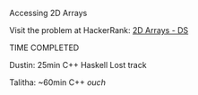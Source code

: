 Accessing 2D Arrays

Visit the problem at HackerRank: [2D Arrays - DS](https://www.hackerrank.com/challenges/2d-array/problem?h_l=interview&playlist_slugs%5B%5D=interview-preparation-kit&playlist_slugs%5B%5D=arrays)

TIME COMPLETED

Dustin: 25min C++ Haskell Lost track 

Talitha: ~60min C++ *ouch*
